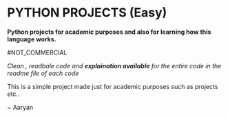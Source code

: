 # PYTHON PROJECTS (Easy)

**Python projects for academic purposes and also for learning how this language works.**

#NOT_COMMERCIAL

_Clean , readbale code and **explaination available** for the entire code in the readme file of each code_

This is a simple project made just for academic purposes such as projects etc..



~ Aaryan
